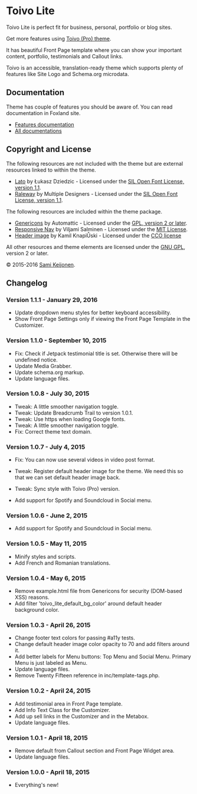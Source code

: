 # Toivo Lite

Toivo Lite is perfect fit for business, personal, portfolio or blog sites.

Get more features using [Toivo (Pro) theme](https://foxland.fi/downloads/toivo/).

It has beautiful Front Page template where you can show your important content, portfolio, testimonials and Callout links.

Toivo is an accessible, translation-ready theme which supports plenty of features like Site Logo and Schema.org microdata.

## Documentation

Theme has couple of features you should be aware of. You can read documentation in Foxland site.

* [Features documentation](https://foxland.fi/docs/toivo-theme-documentation/)
* [All documentations](https://foxland.fi/documents/for/toivo/)

## Copyright and License

The following resources are not included with the theme but are external resources linked to within the theme.

* [Lato](https://www.google.com/fonts/specimen/Lato) by Łukasz Dziedzic - Licensed under the [SIL Open Font License, version 1.1](http://scripts.sil.org/OFL).
* [Raleway](https://www.google.com/fonts/specimen/Raleway) by Multiple Designers - Licensed under the [SIL Open Font License, version 1.1](http://scripts.sil.org/OFL).

The following resources are included within the theme package.

* [Genericons](http://genericons.com/) by Automattic - Licensed under the [GPL, version 2 or later](http://www.gnu.org/licenses/old-licenses/gpl-2.0.html).
* [Responsive Nav](http://responsive-nav.com/) by Viljami Salminen - Licensed under the [MIT License](http://opensource.org/licenses/MIT).
* [Header image](http://www.pexels.com/photo/1214/) by Kamil KnapiŮski - Licensed under the [CCO license](https://creativecommons.org/publicdomain/zero/1.0/)

All other resources and theme elements are licensed under the [GNU GPL](http://www.gnu.org/licenses/old-licenses/gpl-2.0.html), version 2 or later.

&copy; 2015-2016 [Sami Keijonen](https://foxland.fi).

## Changelog

### Version 1.1.1 - January 29, 2016

* Update dropdown menu styles for better keyboard accessibility.
* Show Front Page Settings only if viewing the Front Page Template in the Customizer.

### Version 1.1.0 - September 10, 2015

* Fix: Check if Jetpack testimonial title is set. Otherwise there will be undefined notice.
* Update Media Grabber.
* Update schema.org markup.
* Update language files.

### Version 1.0.8 - July 30, 2015

* Tweak: A little smoother navigation toggle.
* Tweak: Update Breadcrumb Trail to version 1.0.1.
* Tweak: Use https when loading Google fonts.
* Tweak: A little smoother navigation toggle.
* Fix: Correct theme text domain.

### Version 1.0.7 - July 4, 2015

* Fix: You can now use several videos in video post format.
* Tweak: Register default header image for the theme. We need this so that we can set default header image back.
* Tweak: Sync style with Toivo (Pro) version.

* Add support for Spotify and Soundcloud in Social menu.

### Version 1.0.6 - June 2, 2015

* Add support for Spotify and Soundcloud in Social menu.

### Version 1.0.5 - May 11, 2015

* Minify styles and scripts.
* Add French and Romanian translations.

### Version 1.0.4 - May 6, 2015

* Remove example.html file from Genericons for security (DOM-based XSS) reasons.
* Add filter 'toivo_lite_default_bg_color' around default header background color.

### Version 1.0.3 - April 26, 2015

* Change footer text colors for passing #a11y tests.
* Change default header image color opacity to 70 and add filters around it.
* Add better labels for Menu buttons: Top Menu and Social Menu. Primary Menu is just labeled as Menu.
* Update language files.
* Remove Twenty Fifteen reference in inc/template-tags.php.

### Version 1.0.2 - April 24, 2015

* Add testimonial area in Front Page template.
* Add Info Text Class for the Customizer.
* Add up sell links in the Customizer and in the Metabox.
* Update language files.

### Version 1.0.1 - April 18, 2015

* Remove default from Callout section and Front Page Widget area.
* Update language files.

### Version 1.0.0 - April 18, 2015

* Everything's new!